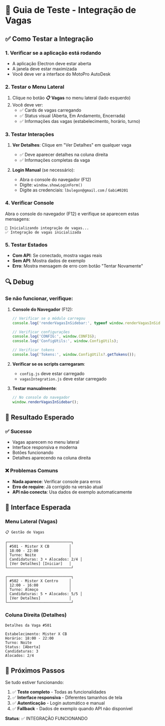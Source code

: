 # 🧪 Guia de Teste - Integração de Vagas

## ✅ Como Testar a Integração

### 1. **Verificar se a aplicação está rodando**
- A aplicação Electron deve estar aberta
- A janela deve estar maximizada
- Você deve ver a interface do MotoPro AutoDesk

### 2. **Testar o Menu Lateral**
1. Clique no botão **📋 Vagas** no menu lateral (lado esquerdo)
2. Você deve ver:
   - ✅ Cards de vagas carregando
   - ✅ Status visual (Aberta, Em Andamento, Encerrada)
   - ✅ Informações das vagas (estabelecimento, horário, turno)

### 3. **Testar Interações**
1. **Ver Detalhes**: Clique em "Ver Detalhes" em qualquer vaga
   - ✅ Deve aparecer detalhes na coluna direita
   - ✅ Informações completas da vaga

2. **Login Manual** (se necessário):
   - Abra o console do navegador (F12)
   - Digite: `window.showLoginForm()`
   - Digite as credenciais: `lbulegon@gmail.com` / `Gabi#0201`

### 4. **Verificar Console**
Abra o console do navegador (F12) e verifique se aparecem estas mensagens:
```
🚀 Inicializando integração de vagas...
✅ Integração de vagas inicializada
```

### 5. **Testar Estados**
- **Com API**: Se conectado, mostra vagas reais
- **Sem API**: Mostra dados de exemplo
- **Erro**: Mostra mensagem de erro com botão "Tentar Novamente"

## 🔍 Debug

### Se não funcionar, verifique:

1. **Console do Navegador** (F12):
   ```javascript
   // Verificar se o módulo carregou
   console.log('renderVagasInSidebar:', typeof window.renderVagasInSidebar);
   
   // Verificar configurações
   console.log('CONFIG:', window.CONFIG);
   console.log('ConfigUtils:', window.ConfigUtils);
   
   // Verificar tokens
   console.log('Tokens:', window.ConfigUtils?.getTokens());
   ```

2. **Verificar se os scripts carregaram**:
   - `config.js` deve estar carregado
   - `vagasIntegration.js` deve estar carregado

3. **Testar manualmente**:
   ```javascript
   // No console do navegador
   window.renderVagasInSidebar();
   ```

## 🎯 Resultado Esperado

### ✅ Sucesso
- Vagas aparecem no menu lateral
- Interface responsiva e moderna
- Botões funcionando
- Detalhes aparecendo na coluna direita

### ❌ Problemas Comuns
- **Nada aparece**: Verificar console para erros
- **Erro de require**: Já corrigido na versão atual
- **API não conecta**: Usa dados de exemplo automaticamente

## 📱 Interface Esperada

### Menu Lateral (Vagas)
```
📋 Gestão de Vagas

┌─────────────────────────────┐
│ #501 - Mister X CB         │
│ 18:00 - 22:00              │
│ Turno: Noite               │
│ Candidaturas: 3 • Alocados: 2/4 │
│ [Ver Detalhes] [Iniciar]   │
└─────────────────────────────┘

┌─────────────────────────────┐
│ #502 - Mister X Centro     │
│ 12:00 - 16:00              │
│ Turno: Almoço              │
│ Candidaturas: 5 • Alocados: 5/5 │
│ [Ver Detalhes]             │
└─────────────────────────────┘
```

### Coluna Direita (Detalhes)
```
Detalhes da Vaga #501

Estabelecimento: Mister X CB
Horário: 18:00 - 22:00
Turno: Noite
Status: [Aberta]
Candidaturas: 3
Alocados: 2/4
```

## 🚀 Próximos Passos

Se tudo estiver funcionando:
1. ✅ **Teste completo** - Todas as funcionalidades
2. ✅ **Interface responsiva** - Diferentes tamanhos de tela
3. ✅ **Autenticação** - Login automático e manual
4. ✅ **Fallback** - Dados de exemplo quando API não disponível

**Status**: ✅ INTEGRAÇÃO FUNCIONANDO
















